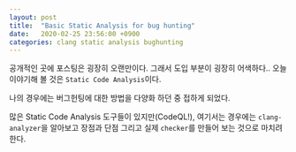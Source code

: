 ```yaml
---
layout: post
title:  "Basic Static Analysis for bug hunting"
date:   2020-02-25 23:56:00 +0900
categories: clang static analysis bughunting
---
```


공개적인 곳에 포스팅은 굉장히 오랜만이다. 그래서 도입 부분이 굉장히 어색하다..
오늘 이야기해 볼 것은 `Static Code Analysis`이다. 

나의 경우에는 버그헌팅에 대한 방법을 다양화 하던 중 접하게 되었다.


많은 Static Code Analysis 도구들이 있지만(CodeQL!), 여기서는 경우에는 `clang-analyzer`을 알아보고 장점과 단점 그리고 실제 `checker`를 만들어 보는 것으로 마치려 한다.
